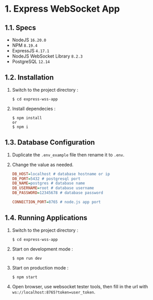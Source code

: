 # 1. Express WebSocket App

## 1.1. **Specs**

- NodeJS `16.20.0`
- NPM `8.19.4`
- ExpressJS `4.17.1`
- NodeJS WebSocket Library `8.2.3`
- PostgreSQL `12.14`

## 1.2. **Installation**

1. Switch to the project directory :

   ```console
   $ cd express-wss-app
   ```

2. Install dependecies :

   ```console
   $ npm install
   or
   $ npm i
   ```

## 1.3. **Database Configuration**

1. Duplicate the `.env_example` file then rename it to `.env`.
2. Change the value as needed.

   ```ini
   DB_HOST=localhost # database hostname or ip
   DB_PORT=5432 # postgresql port
   DB_NAME=postgres # database name
   DB_USERNAME=root # database username
   DB_PASSWORD=12345678 # database password

   CONNECTION_PORT=8765 # node.js app port
   ```

## 1.4. **Running Applications**

1. Switch to the project directory :

   ```console
   $ cd express-wss-app
   ```

2. Start on development mode :

   ```console
   $ npm run dev
   ```

3. Start on production mode :

   ```console
   $ npm start
   ```

4. Open browser, use websocket tester tools, then fill in the url with `ws://localhost:8765?token=user_token`.
